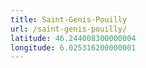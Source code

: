 ```yaml
---
title: Saint-Genis-Pouilly
url: /saint-genis-pouilly/
latitude: 46.244008300000004
longitude: 6.025316200000001
---
```

